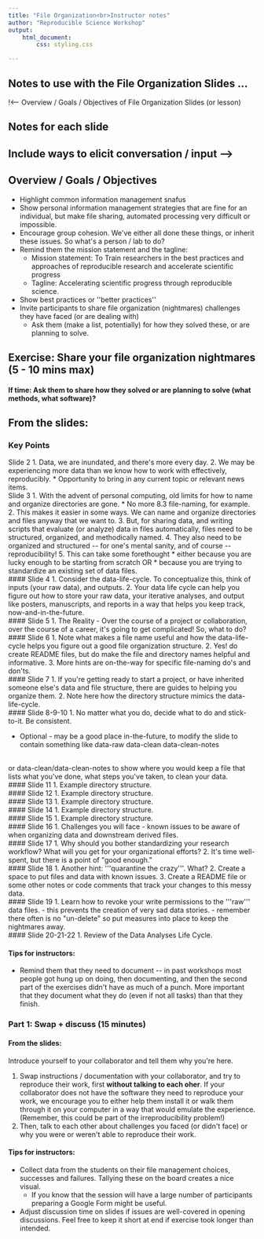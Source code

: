 ```yaml
---
title: "File Organization<br>Instructor notes"
author: "Reproducible Science Workshop"
output: 
    html_document:
        css: styling.css

---
```


## Notes to use with the File Organization Slides ...

!<-- Overview / Goals / Objectives of File Organization Slides (or lesson)
## Notes for each slide
## Include ways to elicit conversation / input -->

## Overview / Goals / Objectives
- Highlight common information management snafus
- Show personal information management strategies that are fine for an individual, but make file sharing, 
  automated processing very difficult or impossible.
- Encourage group cohesion. We've either all done these things, or inherit these issues. So what's a person / lab to do?
- Remind them the mission statement and the tagline:
    - Mission statement: To Train researchers in the best practices and approaches of reproducible research and accelerate scientific progress
    - Tagline: Accelerating scientific progress through reproducible science.
- Show best practices or ''better practices''
- Invite participants to share file organization (nightmares) challenges they have faced (or are dealing with)
    - Ask them (make a list, potentially) for how they solved these, or are planning to solve.
    
## Exercise: Share your file organization nightmares (5 - 10 mins max)
#### If time: Ask them to share how they solved or are planning to solve (what methods, what software)?

## From the slides:
### Key Points

<div class="boxed">
Slide 2
1. Data, we are inundated, and there's more every day.
2. We may be experiencing more data than we know how to work with effectively, reproducibly.
* Opportunity to bring in any current topic or relevant news items.
</div>

<div class="boxed">
Slide 3
1. With the advent of personal computing, old limits for how to name and organize directories are gone.
* No more 8.3 file-naming, for example.
2. This makes it easier in some ways. We can name and organize directories and files anyway that we want to.
3. But, for sharing data, and writing scripts that evaluate (or analyze) data in files automatically, files need to be
    structured, organized, and methodically named.
4. They also need to be organized and structured -- for one's mental sanity, and of course -- reproducibility!
5. This can take some forethought
* either because you are lucky enough to be starting from scratch OR
* because you are trying to standardize an existing set of data files.
</div>

<div class="boxed">
#### Slide 4
1. Consider the data-life-cycle. To conceptualize this, think of inputs (your raw data), and outputs.
2. Your data life cycle can help you figure out how to store your raw data, your iterative analyses, and output like posters, manuscripts,
  and reports in a way that helps you keep track, now-and-in-the-future.

</div>

<div class="boxed">
#### Slide 5
1. The Reality - Over the course of a project or collaboration, over the course of a career, it's going to get
  complicated! So, what to do?
</div>

<div class="boxed">
#### Slide 6
1. Note what makes a file name useful and how the data-life-cycle helps you figure out a good file organization structure.
2. Yes! do create README files, but do make the file and directory names helpful and informative.
3. More hints are on-the-way for specific file-naming do's and don'ts.
</div>

<div class="boxed">
#### Slide 7
1. If you're getting ready to start a project, or have inherited someone else's data and file structure, there are guides
  to helping you organize them.
2. Note here how the directory structure mimics the data-life-cycle. 
</div>

<div class="boxed">
#### Slide 8-9-10
1. No matter what you do, decide what to do and stick-to-it. Be consistent.

* Optional - may be a good place in-the-future, to modify the slide to contain something like
data-raw
data-clean
data-clean-notes
<br>
or data-clean/data-clean-notes
to show where you would keep a file that lists what you've done, what steps you've taken, to clean your data.
</div>

<div class="boxed">
#### Slide 11
1. Example directory structure.

</div>

<div class="boxed">
#### Slide 12
1. Example directory structure.

</div>

<div class="boxed">
#### Slide 13
1. Example directory structure.

</div>

<div class="boxed">
#### Slide 14
1. Example directory structure.

</div>

<div class="boxed">
#### Slide 15
1. Example directory structure.

</div>

<div class="boxed">
#### Slide 16
1. Challenges you will face - known issues to be aware of when organizing data and downstream derived files.

</div>

<div class="boxed">
#### Slide 17
1. Why should you bother standardizing your research workflow? What will you get for your organizational efforts?
2. It's time well-spent, but there is a point of "good enough."

</div>

<div class="boxed">
#### Slide 18
1. Another hint: '''quarantine the crazy'''. What?
2. Create a space to put files and data with known issues.
3. Create a README file or some other notes or code comments that track your changes to this messy data.

</div>

<div class="boxed">
#### Slide 19
1. Learn how to revoke your write permissions to the '''raw''' data files.
  - this prevents the creation of very sad data stories.
  - remember there often is no "un-delete" so put measures into place to keep the nightmares away.
  
</div>

<div class="boxed">
#### Slide 20-21-22
1. Review of the Data Analyses Life Cycle.

</div>



#### Tips for instructors:

- Remind them that they need to document -- in past workshops most people got hung
up on doing, then documenting, and then the second part of the exercises didn't
have as much of a punch. More important that they document what they do (even if
not all tasks) than that they finish.

### Part 1: Swap + discuss (15 minutes)

#### From the slides:

<div class="boxed">
Introduce yourself to your collaborator and tell them why you're here.

1. Swap instructions / documentation with your collaborator, and try to reproduce 
their work, first **without talking to each oher**. 
If your collaborator does not have the software they need to reproduce your work, we 
encourage you to either help them install it or walk them through it on your computer 
in a way that would emulate the experience. (Remember, this could be part of the 
irreproducibility problem!)
2. Then, talk to each other about challenges you faced (or didn't face) or why 
you were or weren't able to reproduce their work.
</div>

#### Tips for instructors:

- Collect data from the students on their file management choices, successes and failures. Tallying these
on the board creates a nice visual.
    - If you know that the session will have a large number of participants preparing a
    Google Form might be useful.
- Adjust discussion time on slides if issues are well-covered in opening discussions. Feel free to keep it short at end
if exercise took longer than intended.
